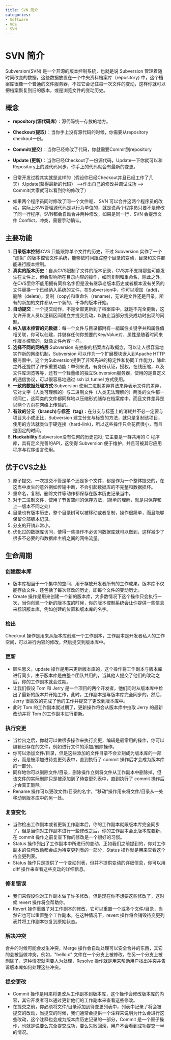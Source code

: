 ```yaml
---
title: SVN 简介
categories:
- Software
- VCS
- SVN
---
```

# SVN 简介

Subversion(SVN) 是一个开源的版本控制系統，也就是说 Subversion 管理着随时间改变的数据，这些数据放置在一个中央资料档案库（repository) 中，这个档案库很像一个普通的文件服务器，不过它会记住每一次文件的变动，这样你就可以把档案恢复到旧的版本，或是浏览文件的变动历史。

## 概念

- **repository(源代码库）**：源代码统一存放的地方。
- **Checkout(提取）**：当你手上没有源代码的时候，你需要从repository checkout一份。
- **Commit(提交）**：当你已经修改了代码，你就需要Commit到repository
- **Update (更新）**：当你已经Checkout了一份源代码，Update一下你就可以和Repository上的源代码同步，你手上的代码就会有最新的变更。

- 日常开发过程其实就是这样的（假设你已经Checkout并且已经工作了几天）:Update(获得最新的代码） -->作出自己的修改并调试成功 --> Commit(大家就可以看到你的修改了）
- 如果两个程序员同时修改了同一个文件呢， SVN 可以合并这两个程序员的改动，实际上SVN管理源代码是以行为单位的，就是说两个程序员只要不是修改了同一行程序，SVN都会自动合并两种修改，如果是同一行，SVN 会提示文件 Conflict，冲突，需要手动确认。

## 主要功能

1. **目录版本控制**:CVS 只能跟踪单个文件的历史，不过 Subversion 实作了一个 "虚拟" 的版本控管文件系统，能够依时间跟踪整个目录的变动，目录和文件都能进行版本控制。
2. **真实的版本历史**：自从CVS限制了文件的版本记录，CVS并不支持那些可能发生在文件上，但会影响所在目录内容的操作，如同复制和重命名，除此之外，在CVS里你不能用拥有同样名字但是没有继承老版本历史或者根本没有关系的文件替换一个已经纳入系统的文件，在Subversion中，你可以增加（add)，删除（delete)，复制（copy)和重命名（rename)，无论是文件还是目录，所有的新加的文件都从一个新的，干净的版本开始。
3. **自动提交**：一个提交动作，不是全部更新到了档案库中，就是不完全更新，这允许开发人员以逻辑区间建立并提交变动，以防止当部分提交成功时出现的问题。
4. **纳入版本控管的元数据**：每一个文件与目录都附有一組属性关键字并和属性值相关联，你可以创建，并儲存任何你想要的Key/Value对，属性是随着时间来作版本控管的，就像文件內容一样。
5. **选择不同的网络层**:Subversion 有抽象的档案库存取概念，可以让人很容易地实作新的网络机制，Subversion 可以作为一个扩展模块嵌入到Apache HTTP 服务器中，这个为Subversion提供了非常先进的稳定性和协同工作能力，除此之外还提供了许多重要功能：举例来说，有身份认证，授权，在线压缩，以及文件库浏览等等，还有一个轻量级的独立Subversion服务器，使用的是自定义的通信协议，可以很容易地通过 ssh 以 tunnel 方式使用。
6. **一致的数据处理方式**:Subversion 使用二进制差异算法来异表示文件的差异，它对文字（人类可理解的）与二进制文件（人类无法理解的）两类的文件都一视同仁，这两类的文件都同样地以压缩形式储存在档案库中，而且文件差异是以两个方向在网络上传输的。
7. **有效的分支（branch)与标签（tag)**：在分支与标签上的消耗并不必一定要与项目大小成正比，Subversion 建立分支与标签的方法，就只是复制该项目，使用的方法就类似于硬连接（hard-link)，所以这些操作只会花费很小，而且是固定的时间。
8. **Hackability**:Subversion没有任何的历史包袱; 它主要是一群共用的 C 程序库，具有定义完善的API，这使得 Subversion 便于维护，并且可被其它应用程序与程序语言使用。

## 优于CVS之处

1. 原子提交，一次提交不管是单个还是多个文件，都是作为一个整体提交的，在这当中发生的意外例如传输中断，不会引起数据库的不完整和数据损坏。
2. 重命名，复制，删除文件等动作都保存在版本历史记录当中。
3. 对于二进制文件，使用了节省空间的保存方法，(简单的理解，就是只保存和上一版本不同之处）
4. 目录也有版本历史，整个目录树可以被移动或者复制，操作很简单，而且能够保留全部版本记录。
5. 分支的开销非常小。
6. 优化过的数据库访问，使得一些操作不必访问数据库就可以做到，这样减少了很多不必要的和数据库主机之间的网络流量。

## 生命周期

### 创建版本库

- 版本库相当于一个集中的空间，用于存放开发者所有的工作成果，版本库不仅能存放文件，还包括了每次修改的历史，即每个文件的变动历史。
- Create 操作是用来创建一个新的版本库，大多数情况下这个操作只会执行一次，当你创建一个新的版本库的时候，你的版本控制系统会让你提供一些信息来标识版本库，例如创建的位置和版本库的名字。

### 检出

Checkout 操作是用来从版本库创建一个工作副本，工作副本是开发者私人的工作空间，可以进行内容的修改，然后提交到版本库中。

### 更新

- 顾名思义，update 操作是用来更新版本库的，这个操作将工作副本与版本库进行同步，由于版本库是由整个团队共用的，当其他人提交了他们的改动之后，你的工作副本就会过期。
- 让我们假设 Tom 和 Jerry 是一个项目的两个开发者，他们同时从版本库中检出了最新的版本并开始工作，此时，工作副本是与版本库完全同步的，然后，Jerry 很高效的完成了他的工作并提交了更改到版本库中。
- 此时 Tom 的工作副本就过期了，更新操作将会从版本库中拉取 Jerry 的最新改动并将 Tom 的工作副本进行更新。

### 执行变更

- 当检出之后，你就可以做很多操作来执行变更，编辑是最常用的操作，你可以编辑已存在的文件，例如进行文件的添加/删除操作。
- 你可以添加文件/目录，但是这些添加的文件目录不会立刻成为版本库的一部分，而是被添加进待变更列表中，直到执行了 commit 操作后才会成为版本库的一部分。
- 同样地你可以删除文件/目录，删除操作立刻将文件从工作副本中删除掉，但该文件的实际删除只是被添加到了待变更列表中，直到执行了 commit 操作后才会真正删除。
- Rename 操作可以更改文件/目录的名字，"移动"操作用来将文件/目录从一处移动到版本库中的另一处。

### 复查变化

- 当你检出工作副本或者更新工作副本后，你的工作副本就跟版本库完全同步了，但是当你对工作副本进行一些修改之后，你的工作副本会比版本库要新，在 commit 操作之前复查下你的修改是一个很好的习惯。
- Status 操作列出了工作副本中所进行的变动，正如我们之前提到的，你对工作副本的任何改动都会成为待变更列表的一部分，Status 操作就是用来查看这个待变更列表。
- Status 操作只是提供了一个变动列表，但并不提供变动的详细信息，你可以用 diff 操作来查看这些变动的详细信息。

### 修复错误

- 我们来假设你对工作副本做了许多修改，但是现在你不想要这些修改了，这时候 revert 操作将会帮助你。
- Revert 操作重置了对工作副本的修改，它可以重置一个或多个文件/目录，当然它也可以重置整个工作副本，在这种情况下，revert 操作将会销毁待变更列表并将工作副本恢复到原始状态。

### 解决冲突

合并的时候可能会发生冲突，Merge 操作会自动处理可以安全合并的东西，其它的会被当做冲突，例如，"hello.c" 文件在一个分支上被修改，在另一个分支上被删除了，这种情况就需要人为处理，Resolve 操作就是用来帮助用户找出冲突并告诉版本库如何处理这些冲突。

### 提交更改

- Commit 操作是用来将更改从工作副本到版本库，这个操作会修改版本库的内容，其它开发者可以通过更新他们的工作副本来查看这些修改。
- 在提交之前，你必须将文件/目录添加到待变更列表中，列表中记录了将会被提交的改动，当提交的时候，我们通常会提供一个注释来说明为什么会进行这些改动，这个注释也会成为版本库历史记录的一部分，Commit 是一个原子操作，也就是说要么完全提交成功，要么失败回滚，用户不会看到成功提交一半的情况。